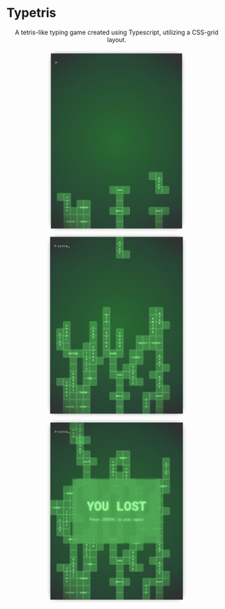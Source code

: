 # Typetris 

<p align="center">A tetris-like typing game created using Typescript, utilizing a CSS-grid layout.</p>
<p align="center">
  <img src="TYS1.png" width="320" >
  <img src="TYS2.png" width="320" >
  <img src="TYS3.png" width="320" >
</p>

